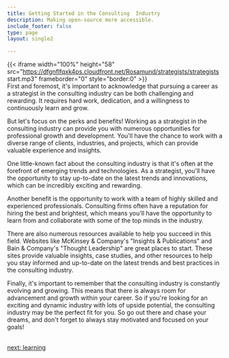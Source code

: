 ```yaml
---
title: Getting Started in the Consulting  Industry
description: Making open-source more accessible.
include_footer: false
type: page
layout: single2

---
```


{{< iframe width="100%" height="58" src="https://dfgnflfqxk4ps.cloudfront.net/Rosamund/strategists/strategists start.mp3" frameborder="0" style="border:0" >}}<br>
First and foremost, it's important to acknowledge that pursuing a career as a strategist in the consulting industry can be both challenging and rewarding. It requires hard work, dedication, and a willingness to continuously learn and grow.

But let's focus on the perks and benefits! Working as a strategist in the consulting industry can provide you with numerous opportunities for professional growth and development. You'll have the chance to work with a diverse range of clients, industries, and projects, which can provide valuable experience and insights.

One little-known fact about the consulting industry is that it's often at the forefront of emerging trends and technologies. As a strategist, you'll have the opportunity to stay up-to-date on the latest trends and innovations, which can be incredibly exciting and rewarding.

Another benefit is the opportunity to work with a team of highly skilled and experienced professionals. Consulting firms often have a reputation for hiring the best and brightest, which means you'll have the opportunity to learn from and collaborate with some of the top minds in the industry.

There are also numerous resources available to help you succeed in this field. Websites like McKinsey & Company's "Insights & Publications" and Bain & Company's "Thought Leadership" are great places to start. These sites provide valuable insights, case studies, and other resources to help you stay informed and up-to-date on the latest trends and best practices in the consulting industry.

Finally, it's important to remember that the consulting industry is constantly evolving and growing. This means that there is always room for advancement and growth within your career. So if you're looking for an exciting and dynamic industry with lots of upside potential, the consulting industry may be the perfect fit for you. So go out there and chase your dreams, and don't forget to always stay motivated and focused on your goals!

<br>
<a href="https://workdojos.com/strategists/learning">next: learning</a>
</p>